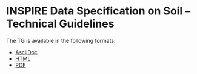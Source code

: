 # INSPIRE Data Specification on Soil – Technical Guidelines

The TG is available in the following formats:
* [AsciiDoc](dataspecification_so.adoc)
* [HTML](dataspecification_so.html)
* [PDF](dataspecification_so.pdf)
